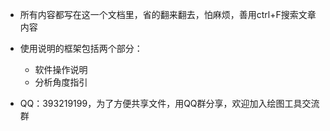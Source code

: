 - 所有内容都写在这一个文档里，省的翻来翻去，怕麻烦，善用ctrl+F搜索文章内容

- 使用说明的框架包括两个部分：
    - 软件操作说明
    - 分析角度指引

- QQ：393219199，为了方便共享文件，用QQ群分享，欢迎加入绘图工具交流群